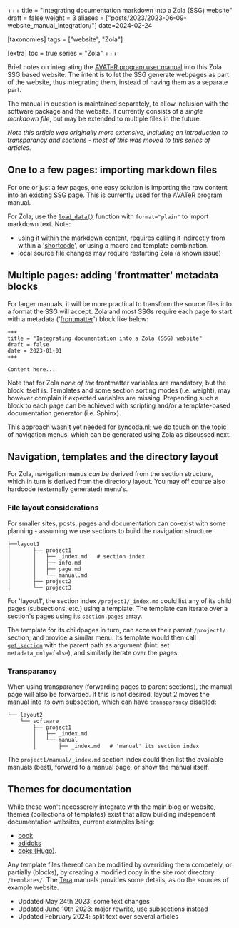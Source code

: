 +++
title = "Integrating documentation markdown into a Zola (SSG) website"
draft = false
weight = 3
aliases = ["posts/2023/2023-06-09-website_manual_integration/"]
date=2024-02-24

[taxonomies]
tags = ["website", "Zola"]

[extra]
toc = true
series = "Zola"
+++

Brief notes on integrating the [AVATeR program user manual](/software/avater/manuals/manual_en/) into this Zola SSG based website. The intent is to let the SSG generate webpages as part of the website, thus integrating them, instead of having them as a separate part.

<!-- more -->

The manual in question is maintained separately, to allow inclusion with the software package and the website. It currently consists of a _single markdown file_, but may be extended to multiple files in the future.

_Note this article was originally more extensive, including an introduction to transparancy and sections - most of this was moved to this series of articles._

## One to a few pages: importing markdown files

For one or just a few pages, one easy solution is importing the raw content into an existing SSG page. This is currently used for the AVATeR program manual.

For Zola, use the [`load_data()`](https://www.getzola.org/documentation/templates/overview/#load-data) function with `format="plain"` to import markdown text. Note:

- using it within the markdown content, requires calling it indirectly from within a '[shortcode](https://www.getzola.org/documentation/content/shortcodes/)', or using a macro and template combination.
- local source file changes may require restarting Zola (a known issue)

## Multiple pages: adding 'frontmatter' metadata blocks

For larger manuals, it will be more practical to transform the source files into a format the SSG will accept. Zola and most SSGs require each page to start with a metadata ('[frontmatter](https://www.getzola.org/documentation/content/page/#front-matter)') block like below:

```
+++
title = "Integrating documentation into a Zola (SSG) website"
draft = false
date = 2023-01-01
+++

Content here...
```
Note that for Zola _none of the_ frontmatter variables are mandatory, but the block itself is. Templates and some section sorting modes (i.e. weight), may however complain if expected variables are missing. Prepending such a block to each page can be achieved with scripting and/or a template-based documentation generator (i.e. Sphinx). 

This approach wasn't yet needed for syncoda.nl; we do touch on the topic of navigation menus, which can be generated using Zola as discussed next. 


## Navigation, templates and the directory layout

For Zola, navigation menus _can be_ derived from the section structure, which in turn is derived from the directory layout. You may off course also hardcode (externally generated) menu's.

### File layout considerations
For smaller sites, posts, pages and documentation can co-exist with some planning - assuming we use sections to build the navigation structure.

```
├──layout1
│       ├── project1
│       │   ├── _index.md   # section index
│       │   ├── info.md
│       │   ├── page.md
│       │   └── manual.md
│       ├── project2
│       └── project3
```
For 'layout1', the section index `/project1/_index.md` could list any of its child pages (subsections, etc.) using a template. The template can iterate over a section's pages using its `section.pages` array.

The template for its childpages in turn, can access their parent `/project1/` section, and provide a similar menu. Its template would then call [`get_section`](https://www.getzola.org/documentation/templates/overview/#get-section) with the parent path as argument (hint: set `metadata_only=false`), and similarly iterate over the pages. 

### Transparancy
When using transparancy (forwarding pages to parent sections), the manual page will also be forwarded. If this is not desired, layout 2 moves the manual into its own subsection, which can have `transparancy` disabled: 

```
└── layout2
    └── software
        ├── project1
        │   ├── _index.md
        │   └── manual      
        │       ├── _index.md   # 'manual' its section index
```
The `project1/manual/_index.md` section index could then list the available manuals (best), forward to a manual page, or show the manual itself.

## Themes for documentation
While these won't necesserely integrate with the main blog or website, themes (collections of templates) exist that allow building independent documentation websites, current examples being:
- [book](https://github.com/getzola/book)
- [adidoks](https://github.com/aaranxu/adidoks)
- [doks (Hugo)](https://github.com/h-enk/doks). 

Any template files thereof can be modified by overriding them competely, or partially (blocks), by creating a modified copy in the site root directory `/templates/`. The [Tera](https://keats.github.io/tera/docs/#inheritance) manuals provides some details, as do the sources of example website.

- Updated May 24th 2023: some text changes
- Updated June 10th 2023: major rewrite, use subsections instead
- Updated February 2024: split text over several articles
